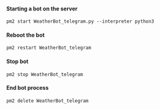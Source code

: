 #### Starting a bot on the server

`
pm2 start WeatherBot_telegram.py --interpreter python3
`

#### Reboot the bot

`
pm2 restart WeatherBot_telegram
`

#### Stop bot 

`
pm2 stop WeatherBot_telegram
`

#### End bot process

`
pm2 delete WeatherBot_telegram
`
